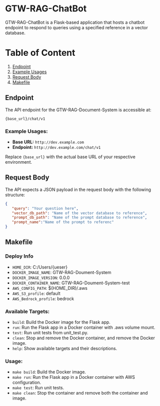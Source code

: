# GTW-RAG-ChatBot


GTW-RAG-ChatBot is a Flask-based application that hosts a chatbot endpoint to respond to queries using a specified reference in a vector database.

# Table of Content

1. [Endpoint](#endpoint)
2. [Example Usages](#example-usages)
3. [Request Body](#request-body)
4. [Makefile](#makefile)

## Endpoint

The API endpoint for the GTW-RAG-Document-System is accessible at:

`{base_url}/chat/v1`

### Example Usages:
- **Base URL:** `http://dev.example.com`
- **Endpoint:** `http://dev.example.com/chat/v1`


Replace `{base_url}` with the actual base URL of your respective environment.

## Request Body

The API expects a JSON payload in the request body with the following structure:

```json
{
   "query": "Your question here",
   "vector_db_path": "Name of the vector database to reference",
   "prompt_db_path": "Name of the prompt database to reference",
   "prompt_name":"Name of the prompt to referenc"
}
```

## Makefile

### Deploy Info
- `HOME_DIR`: C:/Users/{ueser}
- `DOCKER_IMAGE_NAME`: GTW-RAG-Doument-System
- `DOCKER_IMAGE_VERSION`: 0.0.0
- `DOCKER_CONTAINER_NAME`: GTW-RAG-Doument-System-test
- `AWS_CONFIG_PATH`: $(HOME_DIR)/.aws
- `AWS_S3_profile`: default
- `AWS_Bedrock_profile`: bedrock

### Available Targets:
- `build`: Build the Docker image for the Flask app.
- `run`: Run the Flask app in a Docker container with .aws volume mount.
- `test`: Run unit tests from unit_test.py.
- `clean`: Stop and remove the Docker container, and remove the Docker image.
- `help`: Show available targets and their descriptions.

### Usage:
- `make build`: Build the Docker image.
- `make run`: Run the Flask app in a Docker container with AWS configuration.
- `make test`: Run unit tests.
- `make clean`: Stop the container and remove both the container and image.

